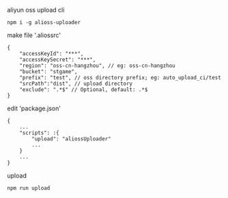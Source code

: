 aliyun oss upload cli

```
npm i -g alioss-uploader
```

make file '.aliossrc'
```
{
    "accessKeyId": "***",
	"accessKeySecret": "***",
	"region": "oss-cn-hangzhou", // eg: oss-cn-hangzhou
	"bucket": "stgame",
	"prefix": "test", // oss directory prefix; eg: auto_upload_ci/test
    "srcPath":"dist", // upload directory
    "exclude": ".*$" // Optional, default: .*$
}
```

edit 'package.json'
```
{
    ...
    "scripts": :{
        "upload": "aliossUploader"
        ...
    }
    ...
}
```

upload

```
npm run upload
```